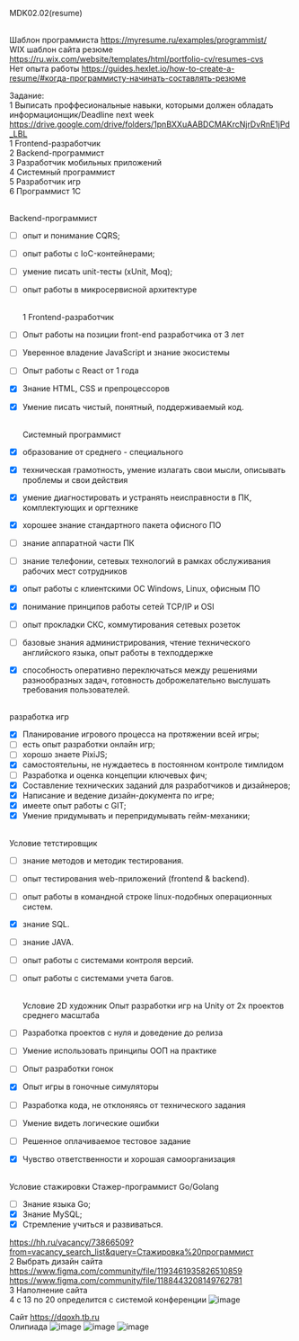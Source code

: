 MDK02.02(resume)

<BR>Шаблон программиста https://myresume.ru/examples/programmist/ 
<BR>WIX шаблон сайта резюме [https://ru.wix.com/website/templates/html/portfolio-cv/resumes-cvs ](https://www.figma.com/community/tag/website/files)
<BR>Нет опыта работы https://guides.hexlet.io/how-to-create-a-resume/#когда-программисту-начинать-составлять-резюме

Задание:
<BR>        1 Выписать проффесиональные навыки, которыми должен обладать информационщик/Deadline next week  <BR>https://drive.google.com/drive/folders/1pnBXXuAABDCMAKrcNjrDvRnE1jPd_LBL
<BR> 1 Frontend-разработчик
<BR> 2 Backend-программист
<BR> 3 Разработчик мобильных приложений
<BR> 4 Системный программист
<BR> 5 Разработчик игр
<BR> 6 Программист 1С

  <BR> Backend-программист
- [ ] опыт и понимание CQRS;
- [ ] опыт работы с IoC-контейнерами;
- [ ] умение писать unit-тесты (xUnit, Moq);
- [ ] опыт работы в микросервисной архитектуре

  <BR> 1 Frontend-разработчик
- [ ] Опыт работы на позиции front-end разработчика от 3 лет
- [ ] Уверенное владение JavaScript и знание экосистемы
- [ ] Опыт работы с React от 1 года
- [X] Знание HTML, CSS и препроцессоров
- [X] Умение писать чистый, понятный, поддерживаемый код.

  <BR>  Системный программист
- [X] образование от среднего - специального
- [X] техническая грамотность, умение излагать свои мысли, описывать проблемы и свои действия
- [X] умение диагностировать и устранять неисправности в ПК, комплектующих и оргтехнике
- [X] хорошее знание стандартного пакета офисного ПО
- [ ] знание аппаратной части ПК
- [ ] знание телефонии, сетевых технологий в рамках обслуживания рабочих мест сотрудников
- [X] опыт работы с клиентскими ОС Windows, Linux, офисным ПО
- [X] понимание принципов работы сетей TCP/IP и OSI
- [ ] опыт прокладки СКС, коммутирования сетевых розеток
- [ ] базовые знания администрирования, чтение технического английского языка, опыт работы в техподдержке
- [X] способность оперативно переключаться между решениями разнообразных задач, готовность доброжелательно выслушать требования пользователей.

<BR>        разработка игр
- [X] Планирование игрового процесса на протяжении всей игры;
- [ ] есть опыт разработки онлайн игр;
- [ ] хорошо знаете PixiJS;
- [X] самостоятельны, не нуждаетесь в постоянном контроле тимлидом
- [ ] Разработка и оценка концепции ключевых фич;
- [X] Составление технических заданий для разработчиков и дизайнеров;
- [X] Написание и ведение дизайн-документа по игре;
- [X] имеете опыт работы с GIT;
- [X] Умение придумывать и перепридумывать гейм-механики;
  
<BR>        Условие тетстировщик
- [ ] знание методов и методик тестирования.
- [ ] опыт тестирования web-приложений (frontend & backend).
- [ ] опыт работы в командной строке linux-подобных операционных систем.
- [X] знание SQL.
- [ ] знание JAVA.
- [ ] опыт работы с системами контроля версий.
- [ ] опыт работы с системами учета багов.
  
  <BR>        Условие 2D художник
    Опыт разработки игр на Unity от 2х проектов среднего масштаба
- [ ] Разработка проектов с нуля и доведение до релиза
- [ ] Умение использовать принципы ООП на практике
- [ ] Опыт разработки гонок
- [X] Опыт игры в гоночные симуляторы
- [ ] Разработка кода, не отклоняясь от технического задания
- [ ] Умение видеть логические ошибки
- [ ] Решенное оплачиваемое тестовое задание
- [X] Чувство ответственности и хорошая самоорганизация
  
<BR>       Условие стажировки Стажер-программист Go/Golang
- [ ] Знание языка Go;
- [X] Знание MySQL;
- [X] Стремление учиться и развиваться.

https://hh.ru/vacancy/73866509?from=vacancy_search_list&query=Стажировка%20программист
<BR>        2 Выбрать дизайн сайта
<BR>        https://www.figma.com/community/file/1193461935826510859
<BR>        https://www.figma.com/community/file/1188443208149762781
<BR>        3 Наполнение сайта
<BR>        4 с 13 по 20 определится с системой конференции
![image](https://user-images.githubusercontent.com/97594421/213488144-2810960c-0f7a-48eb-a276-4dc959f5caac.png)

Сайт https://dqoxh.tb.ru
<BR>Олипиада
![image](https://user-images.githubusercontent.com/97594421/216523186-4fb17ad2-79bb-4214-8b06-97cd007d1f48.jpeg)
![image](https://user-images.githubusercontent.com/97594421/216523203-953a2a11-8beb-440c-a2eb-ceb7956b495b.jpeg)
![image](https://user-images.githubusercontent.com/97594421/216523215-d7527425-40ce-4aa6-b33d-ccd91f199056.jpeg)

